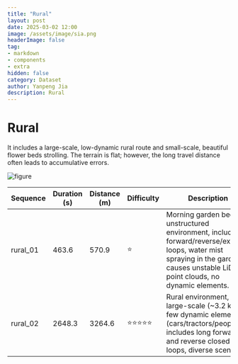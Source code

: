 ```yaml
---
title: "Rural"
layout: post
date: 2025-03-02 12:00
image: /assets/image/sia.png
headerImage: false
tag:
- markdown
- components
- extra
hidden: false
category: Dataset
author: Yanpeng Jia
description: Rural
---
```


# Rural

It includes a large-scale, low-dynamic rural route and small-scale, beautiful flower beds strolling. The terrain is flat; however, the long travel distance often leads to accumulative errors.

![figure](../../assets/image/rural.png)

| Sequence   | Duration (s) | Distance (m) | Difficulty | Description | Bag | Ground Truth |
|------------|-------------|-------------|------------|-------------|-------------|-------------|
|  rural_01  | 463.6       | 570.9       | ⭐         | Morning garden bed, unstructured environment, includes forward/reverse/extreme loops, water mist spraying in the garden causes unstable LiDAR point clouds, no dynamic elements. | [OneDrive](https://1drv.ms/u/c/c1806c2e19f2193f/EbIBPMQxrZ1Kk6i0bimlpd8BaKUWKYbxIYxD1LWoyHcC9A?e=2P4ZOz) [百度网盘](https://pan.baidu.com/s/1eVdCFfMXhOkY8HUT9Xyh1Q?pwd=t4uv) | [OneDrive](https://1drv.ms/t/c/c1806c2e19f2193f/EcStSmFJINBEmOh-VRMb9eYBaFVfPx1U5kYsUyYkYoqoUQ?e=BylNjX) [百度网盘](https://pan.baidu.com/s/1J-H4ehje9Sg2eEQZQH-pRg?pwd=wnsr) |
|  rural_02  | 2648.3      | 3264.6      | ⭐⭐⭐⭐⭐     | Rural environment, large-scale (~3.2 km), few dynamic elements (cars/tractors/people), includes long forward and reverse closed loops, diverse scenes. | [OneDrive](https://1drv.ms/u/c/c1806c2e19f2193f/EWwFUdj_lJRLhPgIDeOGF5YBIvOfEahNrdugIaopByrx4Q?e=5W57x7) [百度网盘](https://pan.baidu.com/s/1CFCfsNN4bspT6SfgedoGmA?pwd=wyu8) |  |





